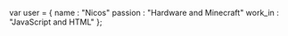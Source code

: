 var user = {
      name : "Nicos"
      passion : "Hardware and Minecraft"
      work_in : "JavaScript and HTML"
};
